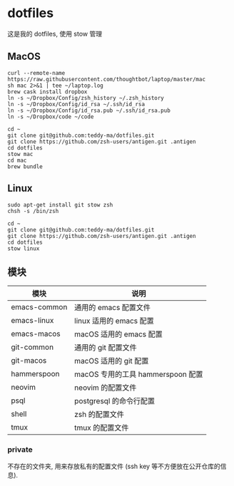 # dotfiles

这是我的 dotfiles, 使用 stow 管理

## MacOS
```shell
curl --remote-name https://raw.githubusercontent.com/thoughtbot/laptop/master/mac
sh mac 2>&1 | tee ~/laptop.log
brew cask install dropbox
ln -s ~/Dropbox/Config/zsh_history ~/.zsh_history
ln -s ~/Dropbox/Config/id_rsa ~/.ssh/id_rsa
ln -s ~/Dropbox/Config/id_rsa.pub ~/.ssh/id_rsa.pub
ln -s ~/Dropbox/code ~/code

cd ~
git clone git@github.com:teddy-ma/dotfiles.git
git clone https://github.com/zsh-users/antigen.git .antigen
cd dotfiles
stow mac
cd mac
brew bundle
```

## Linux
```shell
sudo apt-get install git stow zsh
chsh -s /bin/zsh

cd ~
git clone git@github.com:teddy-ma/dotfiles.git
git clone https://github.com/zsh-users/antigen.git .antigen
cd dotfiles
stow linux
```


## 模块

| 模块       | 说明                  |
|--------------|-----------------------|
| emacs-common | 通用的 emacs 配置文件 |
| emacs-linux | linux 适用的 emacs 配置           |
| emacs-macos | macOS 适用的 emacs 配置           |
| git-common  | 通用的 git 配置文件               |
| git-macos   | macOS 适用的 git 配置             |
| hammerspoon | macOS 专用的工具 hammerspoon 配置 |
| neovim      | neovim 的配置文件                 |
| psql        | postgresql 的命令行配置           |
| shell       | zsh 的配置文件                    |
| tmux        | tmux 的配置文件                   |

### private
不存在的文件夹, 用来存放私有的配置文件 (ssh key 等不方便放在公开仓库的信息).
